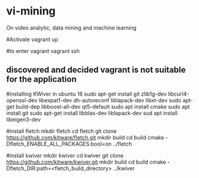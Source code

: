 # vi-mining
On video analytic, data mining and machine learning

#Activate
vagrant up

#to enter vagrant 
vagrant ssh

## discovered and decided vagrant is not suitable for the application

#installing KWiver in ubuntu 16
sudo apt-get install git zlib1g-dev libcurl4-openssl-dev libexpat1-dev dh-autoreconf liblapack-dev libxt-dev
sudo apt-get build-dep libboost-all-dev qt5-default
sudo apt install cmake
sudo apt install git
sudo apt-get install libblas-dev liblapack-dev
sud apt install libeigen3-dev

#install fletch
mkdir fletch
cd fletch
git clone https://github.com/kitware/fletch.git
mkdir build
cd build
cmake -Dfletch_ENABLE_ALL_PACKAGES:bool=on ../fletch

#install kwiver
mkdir kwiver
cd kwiver
git clone https://github.com/kitware/kwiver.git
mkdir build
cd build
cmake -Dfletch_DIR:path=<fletch_build_directory> ../kwiver

